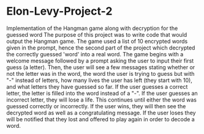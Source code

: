 # Elon-Levy-Project-2
Implementation of the Hangman game along with decryption for the guessed word
The purpose of this project was to write code that would output the Hangman game. The game used a list of 10 encrypted words given in the prompt, hence the second part of the project which decrypted the correctly guessed 'word' into a real word. The game begins with a welcome message followed by a prompt asking the user to input their first guess (a letter). Then, the user will see a few messages stating whether or not the letter was in the word, the word the user is trying to guess but with "-" instead of letters, how many lives the user has left (they start with 10), and what letters they have guessed so far. If the user guesses a correct letter, the letter is filled into the word instead of a "-". If the user guesses an incorrect letter, they will lose a life. This continues until either the word was guessed correctly or incorrectly. If the user wins, they will then see the decrypted word as well as a congratulating message. If the user loses they will be notified that they lost and offered to play again in order to decode a word. 
